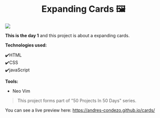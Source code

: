 <h1 align=center> Expanding Cards 🖼</h1>

<img src="./img/preview.png">

**This is the day 1** and this project is about a expanding cards.

**Technologies used:**

✔️HTML
<br>
✔️CSS
<br>
✔️javaScript
<br>

**Tools:**

- Neo Vim

> This project forms part of "50 Projects In 50 Days" series.

You can see a live preview here: https://andres-condezo.github.io/cards/
